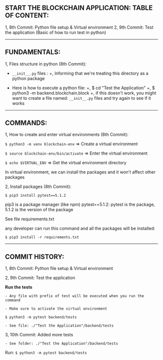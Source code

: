 ## START THE BLOCKCHAIN APPLICATION: TABLE OF CONTENT:

1, 8th Commit: Python file setup & Virtual environment
2, 9th Commit: Test the application (Basic of how to run test in python)

---

## FUNDAMENTALS:

1, Files structure in python (8th Commit):

- `__init__.py` files :
  +, Informing that we're treating this directory as a python package

- Here is how to execute a python file:
  +, $ cd "Test the Application"
  +, $ python3 -m backend.blockchain.block
  +, if this doesn't work, you might want to create a file named: `__init__.py` files
  and try again to see if it works

---

## COMMANDS:

1, How to create and enter virtual environments (8th Commit):

`$ python3 -m venv blockchain-env`
=> Create a virtual environment

`$ source blockchain-env/bin/activate`
=> Enter the virtual environment

`$ echo $VIRTUAL_ENV`
=> Get the virtual environment directory

In virtual environment, we can install the packages and it won't affect
other packages

2, Install packages (8th Commit):

`$ pip3 install pytest==5.1.2`

pip3 is a package manager (like npm)
pytest==5.1.2: pytest is the package, 5.1.2 is the version of the package

See file requirements.txt

any developer can run this command and all the packages will be installed:

`$ pip3 install -r requirements.txt`

---

## COMMIT HISTORY:

1, 8th Commit: Python file setup & Virtual environment

2, 9th Commit: Test the application

**Run the tests**

    - Any file with prefix of test will be executed when you run the command

    - Make sure to activate the virtual environment

`$ python3 -m pytest backend/tests`

    - See file: ./"Test the Application"/backend/tests

3, 10th Commit: Added more tests

    - See folder: ./"Test the Application"/backend/tests

Run: `$ python3 -m pytest backend/tests`
